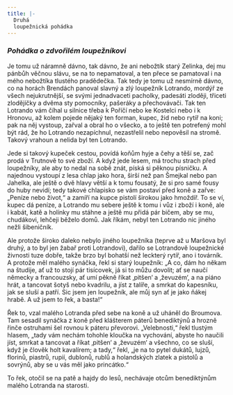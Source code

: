 ```yaml
---
title: |-
  Druhá
  loupežnická pohádka
---
```


### _Pohádka o zdvořilém loupežníkovi_

Je tomu už náramně dávno, tak dávno, že ani nebožtík starý Zelinka, dej mu pánbůh věčnou slávu, se na to nepamatoval, a ten přece se pamatoval i na mého nebožtíka tlustého pradědečka. Tak tedy je tomu už nesmírně dávno, co na horách Brendách panoval slavný a zlý loupežník Lotrando, mordýř ze všech nejukrutnější, se svými jednadvaceti pacholky, padesáti zloději, třiceti zlodějíčky a dvěma sty pomocníky, pašeráky a přechovávači. Tak ten Lotrando vám číhal u silnice třeba k Poříčí nebo ke Kostelci nebo i k Hronovu, až kolem pojede nějaký ten forman, kupec, žid nebo rytíř na koni; pak na něj vystoup, zařval a obral ho o všecko, a to ještě ten potrefený mohl být rád, že ho Lotrando nezapíchnul, nezastřelil nebo nepověsil na stromě. Takový vrahoun a nelida byl ten Lotrando.

  

Jede si takový kupeček cestou, povídá koňům hyje a čehy a těší se, zač prodá v Trutnově to své zboží. A když jede lesem, má trochu strach před loupežníky, ale aby to nedal na sobě znát, píská si pěknou písničku. A najednou vystoupí z lesa chlap jako hora, širší než pan Šmejkal nebo pan Jahelka, ale ještě o dvě hlavy větší a k tomu fousatý, že si pro samé fousy do huby nevidí; tedy takové chlapisko se vám postaví před koně a zařve: „Peníze nebo život,“ a zamíří na kupce pistolí širokou jako hmoždíř. To se ví, kupec dá peníze, a Lotrando mu sebere ještě k tomu i vůz i zboží i koně, ale i kabát, katě a holínky mu stáhne a ještě mu přidá pár bičem, aby se mu, chudákovi, lehčeji běželo domů. Jak říkám, nebyl ten Lotrando nic jiného nežli šibeničník.

Ale protože široko daleko nebylo jiného loupežníka (teprve až u Maršova byl druhý, a to byl jen žabař proti Lotrandovi), dařilo se Lotrandově loupežnické živnosti tuze dobře, takže brzo byl bohatší než leckterý rytíř, ano i továrník. A protože měl malého synáčka, řekl si starý loupežník: „A co, dám ho někam na študije, ať už to stojí pár tisícovek, já si to můžu dovolit; ať se naučí německy a francouzsky, ať umí pěkně říkat ‚pitšen‘ a ‚ževuzém‘, a na piáno hrát, a tancovat šotyš nebo kvadrilu, a jíst z talíře, a smrkat do kapesníku, jak se sluší a patří. Sic jsem jen loupežník, ale můj syn ať je jako ňákej hrabě. A už jsem to řek, a basta!“

Řek to, vzal malého Lotranda před sebe na koně a už uháněl do Broumova. Tam sesadil synáčka z koně před klášterem páterů benediktýnů a hrozně řinče ostruhami šel rovnou k páteru převorovi. „Velebnosti,“ řekl tlustým hlasem, „tady vám nechám tohohle kloučka na vychování, abyste ho naučili jíst, smrkat a tancovat a říkat ‚pitšen‘ a ‚ževuzém‘ a všechno, co se sluší, když je člověk holt kavalírem; a tady,“ řekl, „je na to pytel dukátů, lujzů, florinů, piastrů, rupií, dublonů, rublů a holandských zlatek a pistolů a sovrýnů, aby se u vás měl jako princátko.“

To řek, otočil se na patě a hajdy do lesů, nechávaje otcům benediktýnům malého Lotranda na starosti.
